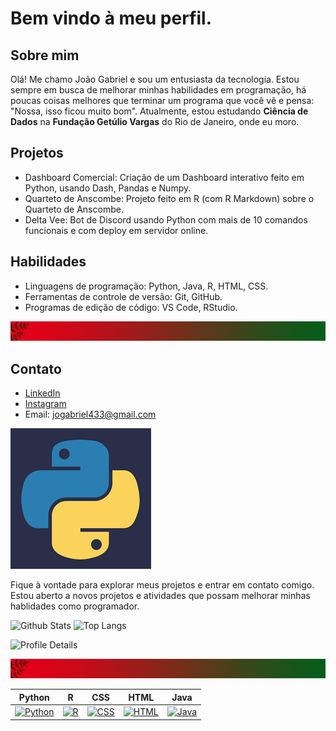 # Bem vindo à meu perfil.

## Sobre mim
Olá! Me chamo João Gabriel e sou um entusiasta da tecnologia. Estou sempre em busca de melhorar minhas habilidades em programação, há poucas coisas melhores que terminar um programa que você vê e pensa: "Nossa, isso ficou muito bom". Atualmente, estou estudando **Ciência de Dados** na **Fundação Getúlio Vargas** do Rio de Janeiro, onde eu moro.

## Projetos
- Dashboard Comercial: Criação de um Dashboard interativo feito em Python, usando Dash, Pandas e Numpy.
- Quarteto de Anscombe: Projeto feito em R (com R Markdown) sobre o Quarteto de Anscombe.
- Delta Vee: Bot de Discord usando Python com mais de 10 comandos funcionais e com deploy em servidor online.

## Habilidades
- Linguagens de programação: Python, Java, R, HTML, CSS.
- Ferramentas de controle de versão: Git, GitHub.
- Programas de edição de código: VS Code, RStudio.

![mm](template.png)

## Contato
- [LinkedIn](https://www.linkedin.com/in/jo%C3%A3o-gabriel-machado-23b376218/)
- [Instagram](https://www.instagram.com/joaogabrielmachado967/)
- Email: jogabriel433@gmail.com

![Python](Python.png)

Fique à vontade para explorar meus projetos e entrar em contato comigo. Estou aberto a novos projetos e atividades que possam melhorar minhas hablidades como programador.

![Github Stats](https://github-readme-stats.vercel.app/api?username=jgabrielsg&show_icons=true&theme=radical) ![Top Langs](https://github-readme-stats.vercel.app/api/top-langs/?username=jgabrielsg&layout=compact&theme=radical)

![Profile Details](http://github-profile-summary-cards.vercel.app/api/cards/profile-details?username=jgabrielsg&theme=dracula)

![mm](template.png)

| Python | R | CSS | HTML | Java |
|--------|---|-----|------|------|
| [![Python](https://img.shields.io/badge/Python-%2314354C.svg?style=flat&logo=python&logoColor=white)](https://github.com/jgabrielsg/jgabrielsg) | [![R](https://img.shields.io/badge/R-%23276DC3.svg?style=flat&logo=r&logoColor=white)](https://github.com/jgabrielsg/jgabrielsg) | [![CSS](https://img.shields.io/badge/CSS-%231572B6.svg?style=flat&logo=css3&logoColor=white)](https://github.com/jgabrielsg/jgabrielsg) | [![HTML](https://img.shields.io/badge/HTML-%23E34F26.svg?style=flat&logo=html5&logoColor=white)]([link_para_projeto](https://github.com/jgabrielsg/jgabrielsg)) | [![Java](https://img.shields.io/badge/Java-%23ED8B00.svg?style=flat&logo=java&logoColor=white)]([link_para_projeto](https://github.com/jgabrielsg/jgabrielsg)) |

